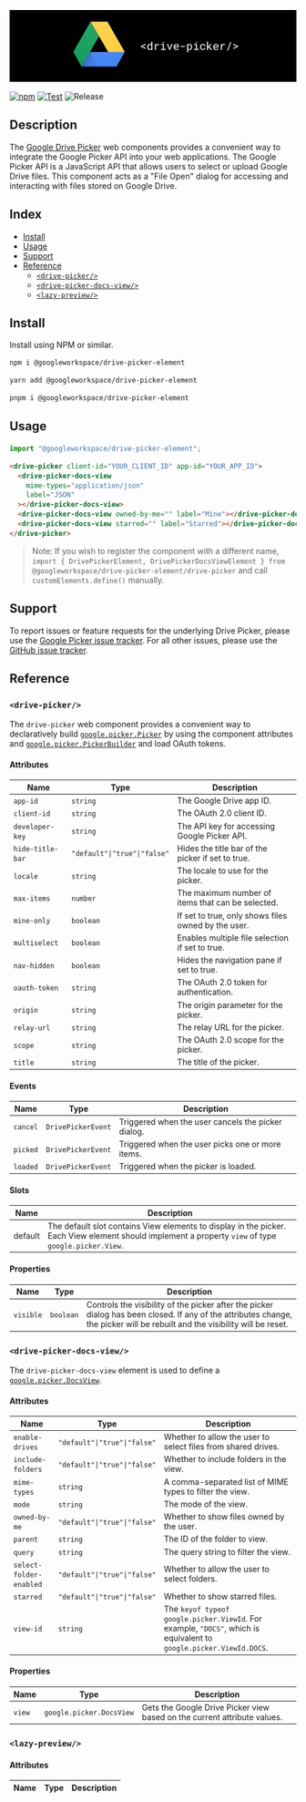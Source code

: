 ![](./logo.jpg)

[![npm](https://img.shields.io/npm/v/@googleworkspace/drive-picker-element)](https://www.npmjs.com/package/@googleworkspace/drive-picker-element)
[![Test](https://github.com/googleworkspace/drive-picker-element/actions/workflows/test.yml/badge.svg)](https://github.com/googleworkspace/drive-picker-element/actions/workflows/test.yml)
![Release](https://github.com/googleworkspace/drive-picker-element/workflows/Release/badge.svg)

## Description

The [Google Drive Picker] web components provides a convenient way to integrate the Google Picker API into your web applications. The Google Picker API is a JavaScript API that allows users to select or upload Google Drive files. This component acts as a "File Open" dialog for accessing and interacting with files stored on Google Drive.

## Index

- [Install](#install)
- [Usage](#usage)
- [Support](#support)
- [Reference](#reference)
  - [`<drive-picker/>`](#drive-picker)
  - [`<drive-picker-docs-view/>`](#drive-picker-docs-view)
  - [`<lazy-preview/>`](#lazy-preview)

## Install

Install using NPM or similar.

```sh
npm i @googleworkspace/drive-picker-element
```

```sh
yarn add @googleworkspace/drive-picker-element
```

```sh
pnpm i @googleworkspace/drive-picker-element
```

## Usage

```js
import "@googleworkspace/drive-picker-element";
```

```html
<drive-picker client-id="YOUR_CLIENT_ID" app-id="YOUR_APP_ID">
  <drive-picker-docs-view
    mime-types="application/json"
    label="JSON"
  ></drive-picker-docs-view>
  <drive-picker-docs-view owned-by-me="" label="Mine"></drive-picker-docs-view>
  <drive-picker-docs-view starred="" label="Starred"></drive-picker-docs-view>
</drive-picker>
```

> Note: If you wish to register the component with a different name, `import { DrivePickerElement, DrivePickerDocsViewElement } from @googleworkspace/drive-picker-element/drive-picker` and call `customElements.define()` manually.

## Support

To report issues or feature requests for the underlying Drive Picker, please use the [Google Picker issue tracker](https://developers.google.com/drive/picker/support#developer_product_feedback). For all other issues, please use the [GitHub issue tracker](https://github.com/googleworkspace/drive-picker-element/issues).

## Reference

<!-- START docs -->

### `<drive-picker/>`

The `drive-picker` web component provides a convenient way to declaratively
build
[`google.picker.Picker`](https://developers.google.com/drive/picker/reference/picker)
by using the component attributes and
[`google.picker.PickerBuilder`](https://developers.google.com/drive/picker/reference/picker.pickerbuilder)
and load OAuth tokens.

#### Attributes

| Name             | Type                         | Description                                         |
| ---------------- | ---------------------------- | --------------------------------------------------- |
| `app-id`         | `string`                     | The Google Drive app ID.                            |
| `client-id`      | `string`                     | The OAuth 2.0 client ID.                            |
| `developer-key`  | `string`                     | The API key for accessing Google Picker API.        |
| `hide-title-bar` | `"default"\|"true"\|"false"` | Hides the title bar of the picker if set to true.   |
| `locale`         | `string`                     | The locale to use for the picker.                   |
| `max-items`      | `number`                     | The maximum number of items that can be selected.   |
| `mine-only`      | `boolean`                    | If set to true, only shows files owned by the user. |
| `multiselect`    | `boolean`                    | Enables multiple file selection if set to true.     |
| `nav-hidden`     | `boolean`                    | Hides the navigation pane if set to true.           |
| `oauth-token`    | `string`                     | The OAuth 2.0 token for authentication.             |
| `origin`         | `string`                     | The origin parameter for the picker.                |
| `relay-url`      | `string`                     | The relay URL for the picker.                       |
| `scope`          | `string`                     | The OAuth 2.0 scope for the picker.                 |
| `title`          | `string`                     | The title of the picker.                            |

#### Events

| Name     | Type               | Description                                        |
| -------- | ------------------ | -------------------------------------------------- |
| `cancel` | `DrivePickerEvent` | Triggered when the user cancels the picker dialog. |
| `picked` | `DrivePickerEvent` | Triggered when the user picks one or more items.   |
| `loaded` | `DrivePickerEvent` | Triggered when the picker is loaded.               |

#### Slots

| Name    | Description                                                                                                                                          |
| ------- | ---------------------------------------------------------------------------------------------------------------------------------------------------- |
| default | The default slot contains View elements to display in the picker. Each View element should implement a property `view` of type `google.picker.View`. |

#### Properties

| Name      | Type      | Description                                                                                                                                                                          |
| --------- | --------- | ------------------------------------------------------------------------------------------------------------------------------------------------------------------------------------ |
| `visible` | `boolean` | Controls the visibility of the picker after the picker dialog has been&#xA;closed. If any of the attributes change, the picker will be rebuilt and&#xA;the visibility will be reset. |

### `<drive-picker-docs-view/>`

The `drive-picker-docs-view` element is used to define a [`google.picker.DocsView`](https://developers.google.com/drive/picker/reference/picker.docsview).

#### Attributes

| Name                    | Type                         | Description                                                                                                         |
| ----------------------- | ---------------------------- | ------------------------------------------------------------------------------------------------------------------- |
| `enable-drives`         | `"default"\|"true"\|"false"` | Whether to allow the user to select files from shared drives.                                                       |
| `include-folders`       | `"default"\|"true"\|"false"` | Whether to include folders in the view.                                                                             |
| `mime-types`            | `string`                     | A comma-separated list of MIME types to filter the view.                                                            |
| `mode`                  | `string`                     | The mode of the view.                                                                                               |
| `owned-by-me`           | `"default"\|"true"\|"false"` | Whether to show files owned by the user.                                                                            |
| `parent`                | `string`                     | The ID of the folder to view.                                                                                       |
| `query`                 | `string`                     | The query string to filter the view.                                                                                |
| `select-folder-enabled` | `"default"\|"true"\|"false"` | Whether to allow the user to select folders.                                                                        |
| `starred`               | `"default"\|"true"\|"false"` | Whether to show starred files.                                                                                      |
| `view-id`               | `string`                     | The `keyof typeof google.picker.ViewId`. For example, `"DOCS"`, which is equivalent to `google.picker.ViewId.DOCS`. |

#### Properties

| Name   | Type                     | Description                                                              |
| ------ | ------------------------ | ------------------------------------------------------------------------ |
| `view` | `google.picker.DocsView` | Gets the Google Drive Picker view based on the current attribute values. |

### `<lazy-preview/>`

#### Attributes

| Name | Type | Description |
| ---- | ---- | ----------- |

<!-- END docs -->

[Google Drive Picker]: https://developers.google.com/drive/picker/guides/overview
[Google Drive Picker Reference]: https://developers.google.com/drive/picker/reference/picker

